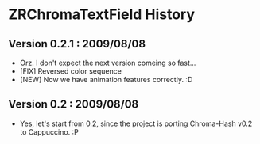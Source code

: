 ZRChromaTextField History
=========================

## Version 0.2.1 : 2009/08/08

- Orz. I don't expect the next version comeing so fast...
- [FIX] Reversed color sequence
- [NEW] Now we have animation features correctly. :D

## Version 0.2 : 2009/08/08

- Yes, let's start from 0.2, since the project is porting Chroma-Hash v0.2 to Cappuccino. :P